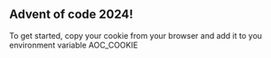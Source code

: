 ## Advent of code 2024!

To get started, copy your cookie from your browser and add it to you environment variable AOC_COOKIE
